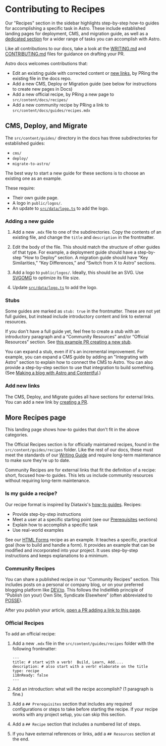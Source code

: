 # Contributing to Recipes

Our "Recipes" section in the sidebar highlights step-by-step how-to guides for accomplishing a specific task in Astro. These include established landing pages for deployment, CMS, and migration guide, as well as a [dedicated section](https://docs.astro.build/en/recipes/) for a wider range of tasks you can accomplish with Astro.

Like all contributions to our docs, take a look at the [WRITING.md](https://github.com/withastro/docs/blob/main/WRITING.md
) and [CONTRIBUTING.md](https://github.com/withastro/docs/blob/main/CONTRIBUTING.md
) files for guidance on drafting your PR.

Astro docs welcomes contributions that:

- Edit an existing guide with corrected content or [new links](#add-new-links), by PRing the existing file in the docs repo.
- Add a new CMS, Deploy or Migration guide (see below for instructions to create new pages in Docs)
- Add a new official recipe, by PRing a new page to `src/content/docs/recipes/` 
- Add a new community recipe by PRing a link to `src/content/docs/guides/recipes.mdx`


## CMS, Deploy, and Migrate

The `src/content/guides/` directory in the docs has three subdirectories for established guides:

- `cms/`
- `deploy/`
- `migrate-to-astro/`

The best way to start a new guide for these sections is to choose an existing one as an example.

These require:
- Their own guide page.
- A logo in `public/logos/`.
- An update to [`src/data/logo.ts`](https://github.com/withastro/docs/blob/main/src/data/logos.ts) to add the logo.

### Adding a new guide

1. Add a new `.mdx` file to one of the subdirectories. Copy the contents of an existing file, and change the `title` and `description` in the frontmatter.

2. Edit the body of the file. This should match the structure of other guides of that type. For example, a deployment guide should have a step-by-step “How to Deploy” section. A migration guide should have “Key Similarities,” “Key Differences,” and “Switch from X to Astro” sections.

3. Add a logo to `public/logos/`. Ideally, this should be an SVG. Use [SVGOMG](https://jakearchibald.github.io/svgomg/) to optimize its file size.

4. Update [`src/data/logo.ts`](https://github.com/withastro/docs/blob/main/src/data/logos.ts) to add the logo.

### Stubs

Some guides are marked as `stub: true` in the frontmatter. These are not yet full guides, but instead include introductory content and link to external resources.

If you don't have a full guide yet, feel free to create a stub with an introductory paragraph and a “Community Resources” and/or “Official Resources” section. See [this example PR creating a new stub](https://github.com/withastro/docs/pull/2336/files).

You can expand a stub, even if it's an incremental improvement. For example, you can expand a CMS guide by adding an "Integrating with Astro" section to explain how to connect the CMS to Astro. You can also provide a step-by-step section to use that integration to build something. (See [Making a blog with Astro and Contentful](https://docs.astro.build/en/guides/cms/contentful/#making-a-blog-with-astro-and-contentful).)

### Add new links

The CMS, Deploy, and Migrate guides all have sections for external links. You can add a new link by [creating a PR](https://github.com/withastro/docs/blob/main/CONTRIBUTING.md).

## More Recipes page

This landing page shows how-to guides that don't fit in the above categories. 

The Official Recipes section is for officially maintained recipes, found in the `src/content/guides/recipes` folder. Like the rest of our docs, these must meet the standards of our [Writing Guide](https://github.com/withastro/docs/blob/main/WRITING.md) and require long-term maintenance to make sure they're up to date.

Community Recipes are for external links that fit the definition of a recipe: short, focused how-to guides. This lets us include community resources without requiring long-term maintenance.

### Is my guide a recipe?

Our recipe format is inspired by Diataxis's [how-to guides](https://diataxis.fr/how-to-guides/). Recipes:

- Provide step-by-step instructions
- Meet a user at a specific starting point (see our [Prerequisites](https://docs.astro.build/en/recipes/build-forms-api/#prerequisites) sections)
- Explain how to accomplish a specific task
- Use real-world examples

See our [HTML Forms](https://docs.astro.build/en/recipes/build-forms-api/) recipe as an example. It teaches a specific, practical goal (how to build and handle a form). It provides an example that can be modified and incorporated into your project. It uses step-by-step instructions and keeps explanations to a minimum.

### Community Recipes

You can share a published recipe in our “Community Recipes” section. This includes posts on a personal or company blog, or on your preferred blogging platform like [DEV.to](https://dev.to/). This follows the IndieWeb principle of “Publish (on your) Own Site, Syndicate Elsewhere” (often abbreviated to [POSSE](https://indieweb.org/POSSE)).

After you publish your article, [open a PR adding a link to this page](https://github.com/withastro/docs/edit/main/src/content/docs/en/recipes.mdx).

### Official Recipes

To add an official recipe:

1. Add a new `.mdx` file in the `src/content/guides/recipes` folder with the following frontmatter: 

    ```mdx
    ---
    title: # start with a verb!  Build, Learn, Add....
    description: # also start with a verb! elaborate on the title
    type: recipe
    i18nReady: false
    ---
    ```

2. Add an introduction: what will the recipe accomplish? (1 paragraph is fine.)

3. Add a `## Prerequisites` section that includes any required configurations or steps to take before starting the recipe. If your recipe works with any project setup, you can skip this section.

4. Add a `## Recipe` section that includes a numbered list of steps.

5. If you have external references or links, add a ``## Resources`` section at the end.
